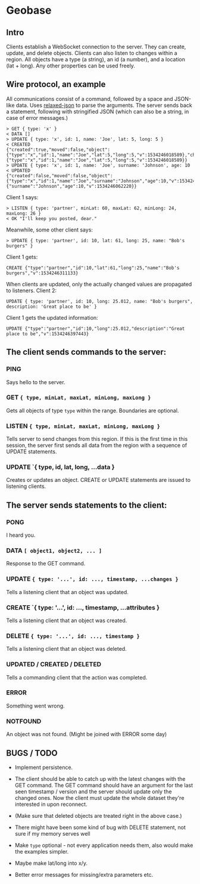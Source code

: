 # Geobase

## Intro

Clients establish a WebSocket connection to the server. They can create,
update, and delete objects. Clients can also listen to changes within a
region. All objects have a type (a string), an id (a number), and a
location (lat + long). Any other properties can be used freely.

## Wire protocol, an example

All communications consist of a command, followed by a space and
JSON-like data. Uses
[relaxed-json](https://github.com/phadej/relaxed-json) to parse the
arguments. The server sends back a statement, following with stringified
JSON (which can also be a string, in case of error messages.)

```
> GET { type: 'x' }
< DATA []
> UPDATE { type: 'x', id: 1, name: 'Joe', lat: 5, long: 5 }
< CREATED
{"created":true,"moved":false,"object":{"type":"x","id":1,"name":"Joe","lat":5,"long":5,"v":1534246018589},"changes":{"type":"x","id":1,"name":"Joe","lat":5,"long":5,"v":1534246018589}}
> UPDATE { type: 'x', id: 1, name: 'Joe', surname: 'Johnson', age: 10
< UPDATED
{"created":false,"moved":false,"object":{"type":"x","id":1,"name":"Joe","surname":"Johnson","age":10,"v":1534246062220},"changes":{"surname":"Johnson","age":10,"v":1534246062220}}
```

Client 1 says:
```
> LISTEN { type: 'partner', minLat: 60, maxLat: 62, minLong: 24, maxLong: 26 }
< OK "I'll keep you posted, dear."
```

Meanwhile, some other client says:
```
> UPDATE { type: 'partner', id: 10, lat: 61, long: 25, name: "Bob's burgers" }
```

Client 1 gets:
```
CREATE {"type":"partner","id":10,"lat":61,"long":25,"name":"Bob's
burgers","v":1534246311133}
```

When clients are updated, only the actually changed values are propagated
to listeners. Client 2:

```
UPDATE { type: 'partner', id: 10, long: 25.012, name: "Bob's burgers", description: 'Great place to be' }
```

Client 1 gets the updated information:
```
UPDATE {"type":"partner","id":10,"long":25.012,"description":"Great place to be","v":1534246397443}
```

## The client sends commands to the server:

### PING

Says hello to the server.

### GET `{ type, minLat, maxLat, minLong, maxLong }`

Gets all objects of type `type` within the range. Boundaries are
optional.

### LISTEN `{ type, minLat, maxLat, minLong, maxLong }`

Tells server to send changes from this region. If this is the first time
in this session, the server first sends all data from the region with a
sequence of UPDATE statements.

### UPDATE `{ type, id, lat, long, ...data }

Creates or updates an object. CREATE or UPDATE statements are issued to
listening clients.

## The server sends statements to the client:

### PONG

I heard you.

### DATA `[ object1, object2, ... ]`

Response to the GET command.

### UPDATE `{ type: '...', id: ..., timestamp, ...changes }`

Tells a listening client that an object was updated.

### CREATE `{ type: '...', id: ..., timestamp, ...attributes }

Tells a listening client that an object was created.

### DELETE `{ type: '...', id: ..., timestamp }`

Tells a listening client that an object was deleted.

### UPDATED / CREATED / DELETED

Tells a commanding client that the action was completed.

### ERROR

Something went wrong.

### NOTFOUND

An object was not found. (Might be joined with ERROR some day)

## BUGS / TODO

- Implement persistence.

- The client should be able to catch up with the latest changes with the
  GET command. The GET command should have an argument for the last seen
  timestamp / version and the server should update only the changed
  ones.  Now the client must update the whole dataset they're interested
  in upon reconnect.

- (Make sure that deleted objects are treated right in the above case.)

- There might have been some kind of bug with DELETE statement, not sure
  if my memory serves well

- Make `type` optional - not every application needs them, also would make
the examples simpler.

- Maybe make lat/long into x/y.

- Better error messages for missing/extra parameters etc.

